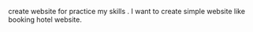 create website for practice my skills . I want to create simple website like booking hotel website.
